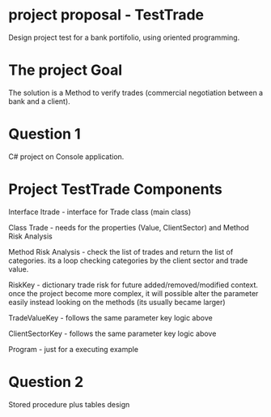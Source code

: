 # project proposal - TestTrade

Design project test for a bank portifolio, using oriented programming.

# The project Goal

The solution is a Method to verify trades (commercial negotiation between a bank and a client).

# Question 1

C# project on Console application.

# Project TestTrade Components 

Interface Itrade - interface for Trade class (main class)

Class Trade - needs for the properties (Value, ClientSector) and Method Risk Analysis

Method Risk Analysis - check the list of trades and return the list of categories. its a loop checking categories by the client sector and trade value.

RiskKey - dictionary trade risk for future added/removed/modified context. once the project become more complex, it will possible alter the parameter easily instead looking on the methods (its usually became larger) 

TradeValueKey - follows the same parameter key logic above

ClientSectorKey - follows the same parameter key logic above

Program - just for a executing example


# Question 2

Stored procedure plus tables design

